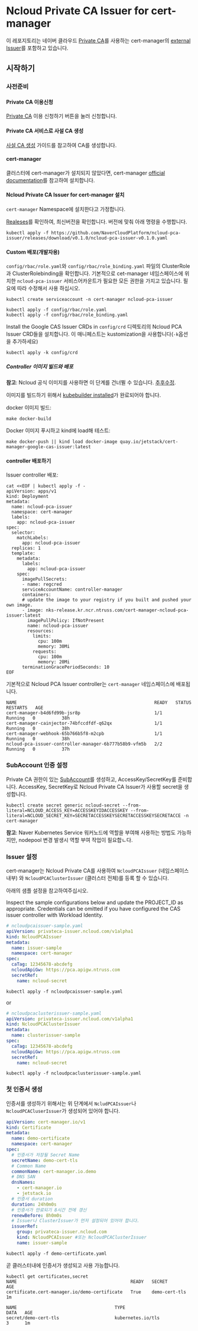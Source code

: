# Ncloud Private CA Issuer for cert-manager
이 레포지토리는 네이버 클라우드 [Private CA](https://www.ncloud.com/product/security/privateCA)를 사용하는 cert-manager의 [external Issuer](https://cert-manager.io/docs.contributing/external-issuers/)를 포함하고 있습니다.

## 시작하기

### 사전준비

#### Private CA 이용신청
[Private CA](https://www.ncloud.com/product/security/privateCA) 이용 신청하기 버튼을 눌러 신청합니다.

#### Private CA 서비스로 사설 CA 생성
[사설 CA 생성](https://guide.ncloud-docs.com/docs/privateca-use#%EC%82%AC%EC%84%A4-ca-%EC%83%9D%EC%84%B1) 가이드를 참고하여 CA를 생성합니다.

#### cert-manager
클러스터에 cert-manager가 설치되지 않았다면, cert-manager [official documentation](https://cert-manager.io/docs/installation/kubernetes/)를 참고하여 설치합니다.

#### Ncloud Private CA Issuer for cert-manager 설치
`cert-manager` Namespace에 설치한다고 가정합니다.

[Realeses](https://github.com/NaverCloudPlatform/ncloud-pca-issuer/releases)를 확인하여, 최신버전을 확인합니다.
버전에 맞춰 아래 명령을 수행합니다.

```shell
kubectl apply -f https://github.com/NaverCloudPlatform/ncloud-pca-issuer/releases/download/v0.1.0/ncloud-pca-issuer-v0.1.0.yaml
```


#### Custom 배포(개발자용)

`config/rbac/role.yaml`와 `config/rbac/role_binding.yaml` 파일의 ClusterRole 과 ClusterRolebinding을 확인합니다. 
기본적으로 cet-manager 네임스페이스에 위치한  `ncloud-pca-issuer` 서비스어카운트가 필요한 모든 권한을 가지고 있습니다. 
필요에 따라 수정해서 사용 하십시오.


```shell
kubectl create serviceaccount -n cert-manager ncloud-pca-issuer

kubectl apply -f config/rbac/role.yaml
kubectl apply -f config/rbac/role_binding.yaml
```

Install the Google CAS Issuer CRDs in `config/crd` 디렉토리의 Ncloud PCA Issuer CRD들을 설치합니다. 이 매니페스트는 kustomization을 사용합니다(`-k`옵션을 추가하세요)


```shell
kubectl apply -k config/crd
```

##### Controller 이미지 빌드와 배포

**참고**: Ncloud 공식 이미지를 사용하면 이 단계를 건너뛸 수 있습니다.  [추후수정](nks-release.kr.ncr.ntruss.com/cert-manager-ncloud-pca-issuer:latest).

이미지를 빌드하기 위해서
[kubebuilder installed](https://book.kubebuilder.io/quick-start.html#installation)가 완료되어야 합니다.

docker 이미지 빌드:

```shell
make docker-build
```

Docker 이미지 푸시하고 kind에 load해 테스트:

```shell
make docker-push || kind load docker-image quay.io/jetstack/cert-manager-google-cas-issuer:latest
```

#### controller 배포하기

Issuer controller 배포:

```shell
cat <<EOF | kubectl apply -f -
apiVersion: apps/v1
kind: Deployment
metadata:
  name: ncloud-pca-issuer
  namespace: cert-manager
  labels:
    app: ncloud-pca-issuer
spec:
  selector:
    matchLabels:
      app: ncloud-pca-issuer
  replicas: 1
  template:
    metadata:
      labels:
        app: ncloud-pca-issuer
    spec:
      imagePullSecrets:
      - name: regcred
      serviceAccountName: controller-manager
      containers:
      # update the image to your registry if you built and pushed your own image.
      - image: nks-release.kr.ncr.ntruss.com/cert-manager-ncloud-pca-issuer:latest 
        imagePullPolicy: IfNotPresent
        name: ncloud-pca-issuer
        resources:
          limits:
            cpu: 100m
            memory: 30Mi
          requests:
            cpu: 100m
            memory: 20Mi
      terminationGracePeriodSeconds: 10
EOF
```

기본적으로 Ncloud PCA Issuer controller는 `cert-manager` 네임스페이스에 배포됩니다.

```shell
NAME                                                    READY   STATUS    RESTARTS   AGE
cert-manager-b4d6fd99b-jsr8p                            1/1     Running   0          38h
cert-manager-cainjector-74bfccdfdf-q62qx                1/1     Running   0          38h
cert-manager-webhook-65b766b5f8-m2cpb                   1/1     Running   0          38h
ncloud-pca-issuer-controller-manager-6b777b58b9-vfm5b   2/2     Running   0          37h
```

### SubAccount 인증 설정
Private CA 권한이 있는 [SubAccount](https://guide.ncloud-docs.com/docs/management-management-4-1)를 생성하고, AccessKey/SecretKey를 준비합니다.
AccessKey, SecretKey로 Ncloud Private CA Issuer가 사용할 secret을 생성합니다.

```shell
kubectl create secret generic ncloud-secret --from-literal=NCLOUD_ACCESS_KEY=ACCESSKEYIDACCESSKEY --from-literal=NCLOUD_SECRET_KEY=SECRETACCESSKEYSECRETACCESSKEYSECRETACCE -n cert-manager
```

**참고**: Naver Kubernetes Service 워커노드에 역할을 부여해 사용하는 방법도 가능하지만, nodepool 변경 발생시 역할 부여 작업이 필요합ㄴ다.

### Issuer 설정

cert-manager는 Ncloud Private CA를 사용하여 `NcloudPCAIssuer` (네임스페이스 내부) 와 `NcloudPCAClusterIssuer` (클러스터 전체)를 등록 할 수 있습니다.

아래의 샘플 설정을 참고하여주십시오.

Inspect the sample configurations below and update the PROJECT_ID as appropriate. Credentials can be omitted if you have configured the CAS issuer controller with Workload Identity.

```yaml
# ncloudpcaissuer-sample.yaml
apiVersion: privateca-issuer.ncloud.com/v1alpha1
kind: NcloudPCAIssuer
metadata:
  name: issuer-sample
  namespace: cert-manager
spec:
  caTag: 12345678-abcdefg
  ncloudApiGw: https://pca.apigw.ntruss.com
  secretRef:
    name: ncloud-secret
```

```shell
kubectl apply -f ncloudpcaissuer-sample.yaml
```

or

```yaml
# ncloudpcaclusterissuer-sample.yaml
apiVersion: privateca-issuer.ncloud.com/v1alpha1
kind: NcloudPCAClusterIssuer
metadata:
  name: clusterissuer-sample
spec:
  caTag: 12345678-abcdefg
  ncloudApiGw: https://pca.apigw.ntruss.com
  secretRef:
    name: ncloud-secret
```

```shell
kubectl apply -f ncloudpcaclusterissuer-sample.yaml
```

### 첫 인증서 생성
인증서를 생성하기 위해서는 위 단계에서 `NcludPCAIssuer`나 `NcloudPCACluserIssuer`가 생성되어 있어야 합니다.

```yaml
apiVersion: cert-manager.io/v1
kind: Certificate
metadata:
  name: demo-certificate
  namespace: cert-manager
spec:
  # 인증서가 저장될 Secret Name
  secretName: demo-cert-tls
  # Common Name
  commonName: cert-manager.io.demo
  # DNS SAN
  dnsNames:
    - cert-manager.io
    - jetstack.io
  # 인증서 duration
  duration: 24h0m0s
  # 인증서가 만료되기 8시간 전에 갱신
  renewBefore: 8h0m0s
  # Issuer나 ClusterIssuer가 먼저 설정되어 있어야 합니다.
  issuerRef:
    group: privateca-issuer.ncloud.com
    kind: NcloudPCAIssuer #또는 NcloudPCAClusterIssuer
    name: issuer-sample
```

```shell
kubectl apply -f demo-certificate.yaml
```

곧 클러스터내에 인증서가 생성되고 사용 가능합니다.

```shell
kubectl get certificates,secret
NAME                                           READY   SECRET         AGE
certificate.cert-manager.io/demo-certificate   True    demo-cert-tls  1m

NAME                                     TYPE                                  DATA   AGE
secret/demo-cert-tls                     kubernetes.io/tls                     3      1m
```
